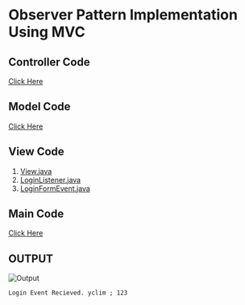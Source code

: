# Observer Pattern Implementation Using MVC

## Controller Code
[Click Here](https://github.com/yclim95/Java-Design-Pattern-And-Architecture/blob/master/Lessons/Lesson%205%20Observer%20Pattern%20Implementing%20From%20Strach%20with%20MVC/src/com/yclim/designpatterns/demo1/controller/Controller.java)

## Model Code 
[Click Here](https://github.com/yclim95/Java-Design-Pattern-And-Architecture/blob/master/Lessons/Lesson%205%20Observer%20Pattern%20Implementing%20From%20Strach%20with%20MVC/src/com/yclim/designpatterns/demo1/model/Model.java)

## View Code
1. [View.java](https://github.com/yclim95/Java-Design-Pattern-And-Architecture/blob/master/Lessons/Lesson%205%20Observer%20Pattern%20Implementing%20From%20Strach%20with%20MVC/src/com/yclim/designpatterns/demo1/view/View.java)
2. [LoginListener.java](https://github.com/yclim95/Java-Design-Pattern-And-Architecture/blob/master/Lessons/Lesson%205%20Observer%20Pattern%20Implementing%20From%20Strach%20with%20MVC/src/com/yclim/designpatterns/demo1/view/LoginListener.java)
3. [LoginFormEvent.java](https://github.com/yclim95/Java-Design-Pattern-And-Architecture/blob/master/Lessons/Lesson%205%20Observer%20Pattern%20Implementing%20From%20Strach%20with%20MVC/src/com/yclim/designpatterns/demo1/view/LoginFormEvent.java)

## Main Code
[Click Here](https://github.com/yclim95/Java-Design-Pattern-And-Architecture/blob/master/Lessons/Lesson%205%20Observer%20Pattern%20Implementing%20From%20Strach%20with%20MVC/src/com/yclim/designpatterns/demo1/Application.java)

## OUTPUT
![Output]()

```
Login Event Recieved. yclim ; 123

```